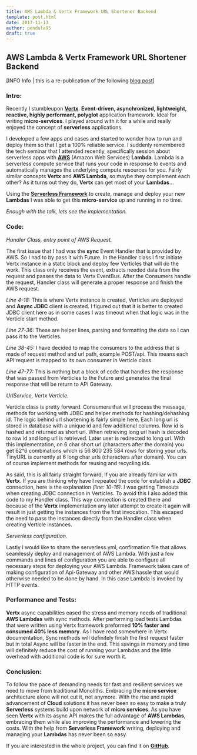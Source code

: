 ```yaml
---
title: AWS Lambda & Vertx Framework URL Shortener Backend
template: post.html
date: 2017-11-13
author: pendula95
draft: true
---
```


## AWS Lambda & Vertx Framework URL Shortener Backend

[INFO Info | this is a re-publication of the following [blog post](http://lazarbulic.com/blog/2017/11/10/aws-lambda-vertx-framework-url-shortener-backend/)]

### Intro:
Recently I stumbleupon [**Vertx**](http://vertx.io/). **Event-driven, asynchronized, lightweight, reactive, highly performant, polyglot** application framework. Ideal for writing **micro-services**. I played around with it for a while and really enjoyed the concept of **serverless** applications.

I developed a few apps and cases and started to wonder how to run and deploy them so that I get a 100% reliable service. I suddenly remembered the tech seminar that I attended recently, specifically session about serverless apps with [**AWS**](https://aws.amazon.com/) (Amazon Web Services) **Lambda**. Lambda is a serverless compute service that runs your code in response to events and automatically manages the underlying compute resources for you. Fairly similar concepts **Vertx** and **AWS Lambda**, so maybe they complement each other? As it turns out they do, **Vertx** can get most of your **Lambdas**…

Using the [**Serverless Framework**](https://serverless.com/) to create, manage and deploy your new **Lambdas** I was able to get this **micro-service** up and running in no time.

*Enough with the talk, lets see the implementation.*

### Code:
*Handler Class, entry point of AWS Request.*

The first issue that I had was the **sync** Event Handler that is provided by AWS. So I had to by pass it with Future. In the Handler class I first initiate Vertx instance in a static block and deploy few Verticles that will do the work. This class only receives the event, extracts needed data from the request and passes the data to Vertx EventBus. After the Consumers handle the request, Handler class will generate a proper response and finish the AWS request.
<script src="https://gist.github.com/pendula95/583eb45bd0a7990136fba029bdcd555b.js"></script>
*Line 4-18:* This is where Vertx instance is created, Verticles are deployed and **Async JDBC** client is created. I figured out that it is better to created JDBC client here as in some cases I was timeout when that logic was in the Verticle start method.

*Line 27-36:* These are helper lines, parsing and formatting the data so I can pass it to the Verticles.

*Line 38-45:* I have decided to map the consumers to the address that is made of request method and url path, example POST/api. This means each API request is mapped to its own consumer in Verticle class.

*Line 47-77:* This is nothing but a block of code that handles the response that was passed from Verticles to the Future and generates the final response that will be return to API Gateway.

 

*UrlService, Vertx Verticle.*

Verticle class is pretty forward. Consumers that will process the message, methods for working with JDBC and helper methods for hashing/dehashing id. The logic behind url shortening is fairly simple here. Each long url is stored in database with a unique id and few additional columns. Row id is hashed and returned as short url. When retrieving long url hash is decoded to row id and long url is retrieved. Later user is redirected to long url. With this implementation, on 6 char short url (characters after the domain) you get 62^6 combinations which is 56 800 235 584 rows for storing your urls. TinyURL is currently at 6 long char urls (characters after domain). You can of course implement methods for reusing and recycling ids.
<script src="https://gist.github.com/pendula95/aeb4479162e6e33504add2af9fa68bc5.js"></script>
As said, this is all fairly straight forward, if you are already familiar with **Vertx**. If you are thinking why have I repeated the code for establish a **JDBC** connection, here is the explanation *(line: 10-16)*. I was getting Timeouts when creating JDBC connection in Verticles. To avoid this I also added this code to my Handler class. This way connection is created there and because of the **Vertx** implementation any later attempt to create it again will result in just getting the instances from the first invocation. This escaped the need to pass the instances directly from the Handler class when creating Verticle instances.

 

*Serverless configuration.*

Lastly I would like to share the serverless.yml, confirmation file that allows seamlessly deploy and management of AWS Lambda. With just a few commands and lines of configuration you are able to configure all necessary steps for deploying your AWS Lambda. Framework takes care of making configuration of Api-Gateway and other AWS hassle that would otherwise needed to be done by hand. In this case Lambda is invoked by HTTP events.
<script src="https://gist.github.com/pendula95/33adc47265072ed930c7df98c9ace7be.js"></script>

### Performance and Tests:
**Vertx** async capabilities eased the stress and memory needs of traditional **AWS Lambdas** with sync methods. After performing load tests Lambdas that were written using Vertx framework preformed **10% faster and consumed 40% less memory**. As I have read somewhere in Vertx documentation, Sync methods will definitely finish the first request faster but in total Async will be faster in the end. This savings in memory and time will definitely reduce the cost of running your Lambdas and the little overhead with additional code is for sure worth it.

 

### Conclusion:
To follow the pace of demanding needs for fast and resilient services we need to move from traditional Monoliths. Embracing the **micro service** architecture alone will not cut it, not anymore. With the rise and rapid advancement of **Cloud** solutions it has never been so easy to make a truly **Serverless** systems build upon network of **micro services**.
As you have seen **Vertx** with its async API makes the full advantage of **AWS Lambdas**, embracing them while also improving the performance and lowering the costs. With the help from **Serverless Framework** writing, deploying and managing your **Lambdas** has never been so easy.

If you are interested in the whole project, you can find it on [**GitHub**](https://github.com/pendula95/vertx-aws-url-shortener-service/tree/master).
